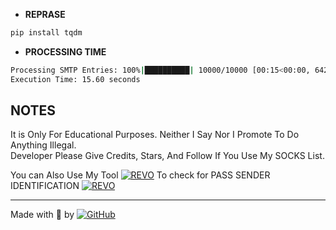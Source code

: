 - **REPRASE**

```bash
pip install tqdm
```
- **PROCESSING TIME**

```bash
Processing SMTP Entries: 100%|██████████| 10000/10000 [00:15<00:00, 642.28it/s]
Execution Time: 15.60 seconds
```
## NOTES

It is Only For Educational Purposes. Neither I Say Nor I Promote To Do Anything Illegal.  
Developer Please Give Credits, Stars, And Follow If You Use My SOCKS List.  

You can Also Use My Tool [![REVO](https://img.shields.io/badge/Revo-Send-blue)](https://github.com/REVOTRACK) To check for PASS SENDER IDENTIFICATION [![REVO](https://img.shields.io/badge/SPF-DKIM-yellow)](https://github.com/REVOTRACK)

---
Made with 🐍 by [![GitHub](https://img.shields.io/badge/GitHub-Revo-red)](https://github.com/REVOTRACK)
